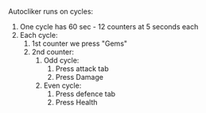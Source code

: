 Autocliker runs on cycles:
1. One cycle has 60 sec - 12 counters at 5 seconds each
1. Each cycle:
	1. 1st counter we press "Gems"
	1. 2nd counter:
		1. Odd cycle:
			1. Press attack tab
			1. Press Damage
		1. Even cycle:
			1. Press defence tab
			1. Press Health

